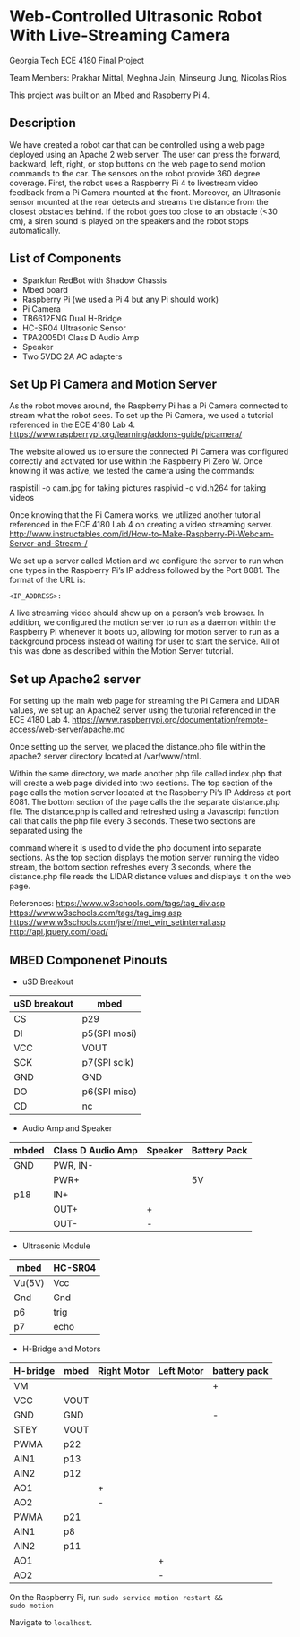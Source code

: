 # Web-Controlled Ultrasonic Robot With Live-Streaming Camera

Georgia Tech ECE 4180 Final Project

Team Members: Prakhar Mittal, Meghna Jain, Minseung Jung, Nicolas Rios

This project was built on an Mbed and Raspberry Pi 4.

## Description

We have created a robot car that can be controlled using a web page deployed using an Apache 2 web server. The user can press the forward, backward, left, right, or stop buttons on the web page to send motion commands to the car. The sensors on the robot provide 360 degree coverage. First, the robot uses a Raspberry Pi 4 to livestream video feedback from a Pi Camera mounted at the front. Moreover, an Ultrasonic sensor mounted at the rear detects and streams the distance from the closest obstacles behind. If the robot goes too close to an obstacle (<30 cm), a siren sound is played on the speakers and the robot stops automatically.

## List of Components

* Sparkfun RedBot with Shadow Chassis
* Mbed board
* Raspberry Pi (we used a Pi 4 but any Pi should work)
* Pi Camera
* TB6612FNG Dual H-Bridge
* HC-SR04 Ultrasonic Sensor
* TPA2005D1 Class D Audio Amp
* Speaker
* Two 5VDC 2A AC adapters

## Set Up Pi Camera and Motion Server

As the robot moves around, the Raspberry Pi has a Pi Camera connected to stream what the robot sees. To set up the Pi Camera, we used a tutorial referenced in the ECE 4180 Lab 4. https://www.raspberrypi.org/learning/addons-guide/picamera/

The website allowed us to ensure the connected Pi Camera was configured correctly and activated for use within the Raspberry Pi Zero W. Once knowing it was active, we tested the camera using the commands:

raspistill -o cam.jpg for taking pictures
raspivid -o vid.h264 for taking videos

Once knowing that the Pi Camera works, we utilized another tutorial referenced in the ECE 4180 Lab 4 on creating a video streaming server. http://www.instructables.com/id/How-to-Make-Raspberry-Pi-Webcam-Server-and-Stream-/

We set up a server called Motion and we configure the server to run when one types in the Raspberry Pi’s IP address followed by the Port 8081. The format of the URL is:

<code><IP_ADDRESS>:<PORTNUMBER></code>

A live streaming video should show up on a person’s web browser. In addition, we configured the motion server to run as a daemon within the Raspberry Pi whenever it boots up, allowing for motion server to run as a background process instead of waiting for user to start the service. All of this was done as described within the Motion Server tutorial.

## Set up Apache2 server

For setting up the main web page for streaming the Pi Camera and LIDAR values, we set up an Apache2 server using the tutorial referenced in the ECE 4180 Lab 4. https://www.raspberrypi.org/documentation/remote-access/web-server/apache.md

Once setting up the server, we placed the distance.php file within the apache2 server directory located at /var/www/html.

 Within the same directory, we made another php file called index.php that will create a web page divided into two sections. The top section of the page calls the motion server located at the Raspberry Pi’s IP Address at port 8081. The bottom section of the page calls the the separate distance.php file. The distance.php is called and refreshed using a Javascript function call that calls the php file every 3 seconds. These two sections are separated using the <div> command where it is used to divide the php document into separate sections. As the top section displays the motion server running the video stream, the bottom section refreshes every 3 seconds, where the distance.php file reads the LIDAR distance values and displays it on the web page.
 
 References: 
https://www.w3schools.com/tags/tag_div.asp
https://www.w3schools.com/tags/tag_img.asp
https://www.w3schools.com/jsref/met_win_setinterval.asp
http://api.jquery.com/load/

## MBED Componenet Pinouts
 
* uSD Breakout
 
 |  uSD breakout |      mbed    |
 |---------------|--------------|
 |      CS       |      p29     |
 |      DI       | p5(SPI mosi) |
 |     VCC       |     VOUT     |
 |     SCK       | p7(SPI sclk) |
 |     GND       |     GND      |
 |      DO       | p6(SPI miso) |
 |      CD       |     nc       |
 
 * Audio Amp and Speaker
 
 |  mbded  |  Class D Audio Amp  | Speaker | Battery Pack |
 |---------|---------------------|---------|--------------|
 |   GND   |     PWR, IN-        |         |              |
 |         |       PWR+          |         |      5V      |
 |   p18   |        IN+          |         |              |
 |         |       OUT+          |    +    |              |
 |         |       OUT-          |    -    |              |
 
 * Ultrasonic Module
 
 |  mbed    |   HC-SR04   |
 |----------|-------------|
 |  Vu(5V)  |     Vcc     |
 |   Gnd    |     Gnd     |
 |    p6    |     trig    |
 |    p7    |     echo    |
 
 * H-Bridge and Motors
 
 |  H-bridge  |  mbed  |  Right Motor  |  Left Motor  |  battery pack  |
 |------------|--------|---------------|--------------|----------------|
 |     VM     |        |               |              |        +       |
 |    VCC     |  VOUT  |               |              |                |
 |    GND     |   GND  |               |              |        -       |
 |    STBY    |  VOUT  |               |              |                |
 |    PWMA    |   p22  |               |              |                |
 |    AIN1    |   p13  |               |              |                |
 |    AIN2    |   p12  |               |              |                |
 |    AO1     |        |       +       |              |                |
 |    AO2     |        |       -       |              |                |
 |    PWMA    |   p21  |               |              |                |
 |    AIN1    |   p8   |               |              |                |
 |    AIN2    |   p11  |               |              |                |
 |    AO1     |        |               |       +      |                |
 |    AO2     |        |               |       -      |                |
 
On the Raspberry Pi, run 
 <code>sudo service motion restart && sudo motion</code>

Navigate to `localhost`.
